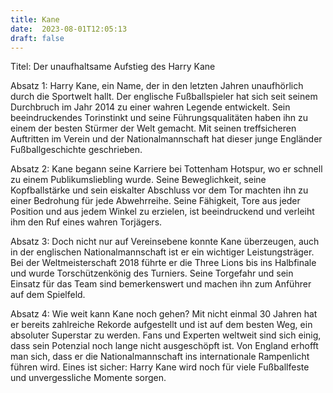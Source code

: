 ```yaml
---
title: Kane
date:  2023-08-01T12:05:13
draft: false
---
```


Titel: Der unaufhaltsame Aufstieg des Harry Kane

Absatz 1: Harry Kane, ein Name, der in den letzten Jahren unaufhörlich durch die Sportwelt hallt. Der englische Fußballspieler hat sich seit seinem Durchbruch im Jahr 2014 zu einer wahren Legende entwickelt. Sein beeindruckendes Torinstinkt und seine Führungsqualitäten haben ihn zu einem der besten Stürmer der Welt gemacht. Mit seinen treffsicheren Auftritten im Verein und der Nationalmannschaft hat dieser junge Engländer Fußballgeschichte geschrieben.

Absatz 2: Kane begann seine Karriere bei Tottenham Hotspur, wo er schnell zu einem Publikumsliebling wurde. Seine Beweglichkeit, seine Kopfballstärke und sein eiskalter Abschluss vor dem Tor machten ihn zu einer Bedrohung für jede Abwehrreihe. Seine Fähigkeit, Tore aus jeder Position und aus jedem Winkel zu erzielen, ist beeindruckend und verleiht ihm den Ruf eines wahren Torjägers.

Absatz 3: Doch nicht nur auf Vereinsebene konnte Kane überzeugen, auch in der englischen Nationalmannschaft ist er ein wichtiger Leistungsträger. Bei der Weltmeisterschaft 2018 führte er die Three Lions bis ins Halbfinale und wurde Torschützenkönig des Turniers. Seine Torgefahr und sein Einsatz für das Team sind bemerkenswert und machen ihn zum Anführer auf dem Spielfeld.

Absatz 4: Wie weit kann Kane noch gehen? Mit nicht einmal 30 Jahren hat er bereits zahlreiche Rekorde aufgestellt und ist auf dem besten Weg, ein absoluter Superstar zu werden. Fans und Experten weltweit sind sich einig, dass sein Potenzial noch lange nicht ausgeschöpft ist. Von England erhofft man sich, dass er die Nationalmannschaft ins internationale Rampenlicht führen wird. Eines ist sicher: Harry Kane wird noch für viele Fußballfeste und unvergessliche Momente sorgen.